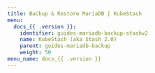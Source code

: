 ```yaml
---
title: Backup & Restore MariaDB | KubeStash
menu:
  docs_{{ .version }}:
    identifier: guides-mariadb-backup-stashv2
    name: KubeStash (aka Stash 2.0)
    parent: guides-mariadb-backup
    weight: 50
menu_name: docs_{{ .version }}
---
```

